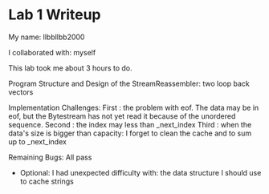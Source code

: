 Lab 1 Writeup
=============

My name: llbbllbb2000

I collaborated with: myself

This lab took me about 3 hours to do.

Program Structure and Design of the StreamReassembler:
two loop back vectors

Implementation Challenges:
First : the problem with eof. The data may be in eof, but the Bytestream has not yet read it because of the unordered sequence.
Second : the index may less than _next_index
Third : when the data's size is bigger than capacity: I forget to clean the cache and to sum up to _next_index

Remaining Bugs:
All pass

- Optional: I had unexpected difficulty with: the data structure I should use to cache strings
